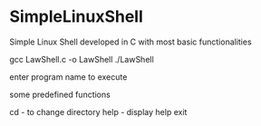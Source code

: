 # SimpleLinuxShell
Simple Linux Shell developed in C with most basic functionalities

gcc LawShell.c -o LawShell
./LawShell

enter program name to execute

some predefined functions

cd - to change directory
help - display help
exit
